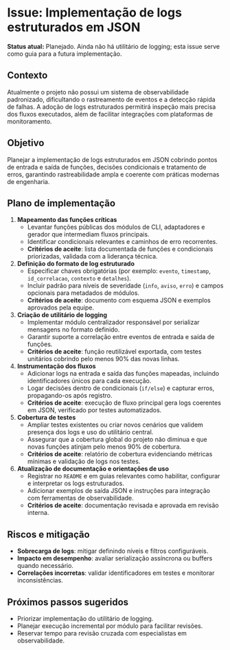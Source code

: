 # Issue: Implementação de logs estruturados em JSON

**Status atual:** Planejado. Ainda não há utilitário de logging; esta issue serve como guia para a futura implementação.

## Contexto
Atualmente o projeto não possui um sistema de observabilidade padronizado, dificultando o rastreamento de eventos e a detecção rápida de falhas. A adoção de logs estruturados permitirá inspeção mais precisa dos fluxos executados, além de facilitar integrações com plataformas de monitoramento.

## Objetivo
Planejar a implementação de logs estruturados em JSON cobrindo pontos de entrada e saída de funções, decisões condicionais e tratamento de erros, garantindo rastreabilidade ampla e coerente com práticas modernas de engenharia.

## Plano de implementação
1. **Mapeamento das funções críticas**
   - Levantar funções públicas dos módulos de CLI, adaptadores e gerador que intermediam fluxos principais.
   - Identificar condicionais relevantes e caminhos de erro recorrentes.
   - **Critérios de aceite**: lista documentada de funções e condicionais priorizadas, validada com a liderança técnica.
2. **Definição do formato de log estruturado**
   - Especificar chaves obrigatórias (por exemplo: `evento`, `timestamp`, `id_correlacao`, `contexto` e `detalhes`).
   - Incluir padrão para níveis de severidade (`info`, `aviso`, `erro`) e campos opcionais para metadados de módulos.
   - **Critérios de aceite**: documento com esquema JSON e exemplos aprovados pela equipe.
3. **Criação de utilitário de logging**
   - Implementar módulo centralizador responsável por serializar mensagens no formato definido.
   - Garantir suporte a correlação entre eventos de entrada e saída de funções.
   - **Critérios de aceite**: função reutilizável exportada, com testes unitários cobrindo pelo menos 90% das novas linhas.
4. **Instrumentação dos fluxos**
   - Adicionar logs na entrada e saída das funções mapeadas, incluindo identificadores únicos para cada execução.
   - Logar decisões dentro de condicionais (`if/else`) e capturar erros, propagando-os após registro.
   - **Critérios de aceite**: execução de fluxo principal gera logs coerentes em JSON, verificado por testes automatizados.
5. **Cobertura de testes**
   - Ampliar testes existentes ou criar novos cenários que validem presença dos logs e uso do utilitário central.
   - Assegurar que a cobertura global do projeto não diminua e que novas funções atinjam pelo menos 90% de cobertura.
   - **Critérios de aceite**: relatório de cobertura evidenciando métricas mínimas e validação de logs nos testes.
6. **Atualização de documentação e orientações de uso**
   - Registrar no `README` e em guias relevantes como habilitar, configurar e interpretar os logs estruturados.
   - Adicionar exemplos de saída JSON e instruções para integração com ferramentas de observabilidade.
   - **Critérios de aceite**: documentação revisada e aprovada em revisão interna.

## Riscos e mitigação
- **Sobrecarga de logs**: mitigar definindo níveis e filtros configuráveis.
- **Impacto em desempenho**: avaliar serialização assíncrona ou buffers quando necessário.
- **Correlações incorretas**: validar identificadores em testes e monitorar inconsistências.

## Próximos passos sugeridos
- Priorizar implementação do utilitário de logging.
- Planejar execução incremental por módulo para facilitar revisões.
- Reservar tempo para revisão cruzada com especialistas em observabilidade.
